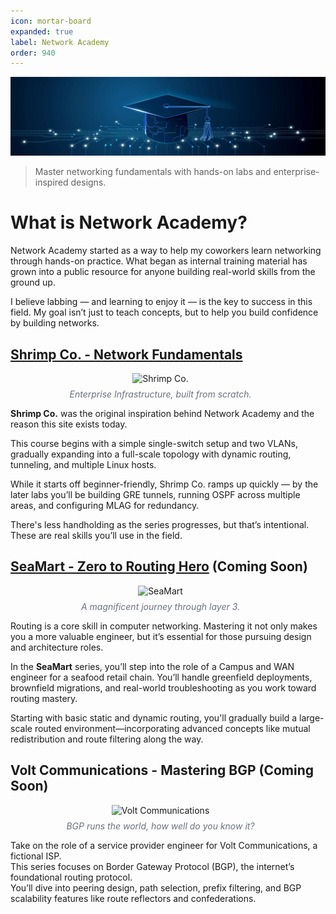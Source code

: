 ```yaml
---
icon: mortar-board
expanded: true
label: Network Academy
order: 940
---
```


![](/static/network-academy/banner.png)

> Master networking fundamentals with hands-on labs and enterprise-inspired designs.

# What is Network Academy?
Network Academy started as a way to help my coworkers learn networking through hands-on practice. What began as internal training material has grown into a public resource for anyone building real-world skills from the ground up.

I believe labbing — and learning to enjoy it — is the key to success in this field. My goal isn’t just to teach concepts, but to help you build confidence by building networks.

## [Shrimp Co. - Network Fundamentals](/labs/network-academy/shrimp-co/)

<figure style="width: 400px; text-align: center;">
    <img src="https://raw.githubusercontent.com/network-chadmin/network-chadmin.github.io/refs/heads/main/static/shrimpco-transparent.png"
         alt="Shrimp Co." width="400" height="300">
    <figcaption style="font-style: italic; color: #6b7280; font-size: 0.875rem; margin-top: 8px;"> Enterprise Infrastructure, built from scratch.
    </figcaption>
</figure>

**Shrimp Co.** was the original inspiration behind Network Academy and the reason this site exists today.

This course begins with a simple single-switch setup and two VLANs, gradually expanding into a full-scale topology with dynamic routing, tunneling, and multiple Linux hosts.

While it starts off beginner-friendly, Shrimp Co. ramps up quickly — by the later labs you’ll be building GRE tunnels, running OSPF across multiple areas, and configuring MLAG for redundancy.

There's less handholding as the series progresses, but that’s intentional. These are real skills you’ll use in the field.

## [SeaMart - Zero to Routing Hero](/labs/network-academy/seamart/) (Coming Soon)

<figure style="width: 400px; text-align: center;">
    <img src="https://raw.githubusercontent.com/network-chadmin/network-chadmin.github.io/refs/heads/main/static/seamart-transparent.png"
         alt="SeaMart" width="400" height="300">
    <figcaption style="font-style: italic; color: #6b7280; font-size: 0.875rem; margin-top: 8px;">
        A magnificent journey through layer 3.
    </figcaption>
</figure>

Routing is a core skill in computer networking. Mastering it not only makes you a more valuable engineer, but it’s essential for those pursuing design and architecture roles.

In the **SeaMart** series, you’ll step into the role of a Campus and WAN engineer for a seafood retail chain. You’ll handle greenfield deployments, brownfield migrations, and real-world troubleshooting as you work toward routing mastery.

Starting with basic static and dynamic routing, you'll gradually build a large-scale routed environment—incorporating advanced concepts like mutual redistribution and route filtering along the way.

## Volt Communications - Mastering BGP (Coming Soon)

<figure style="width: 400px; text-align: center;">
    <img src="https://raw.githubusercontent.com/network-chadmin/network-chadmin.github.io/refs/heads/main/static/volt-communications-transparent.png"
         alt="Volt Communications" width="400" height="300">
    <figcaption style="font-style: italic; color: #6b7280; font-size: 0.875rem; margin-top: 8px;">
        BGP runs the world, how well do you know it?
    </figcaption>
</figure>

Take on the role of a service provider engineer for Volt Communications, a fictional ISP.  
This series focuses on Border Gateway Protocol (BGP), the internet’s foundational routing protocol.  
You’ll dive into peering design, path selection, prefix filtering, and BGP scalability features like route reflectors and confederations.